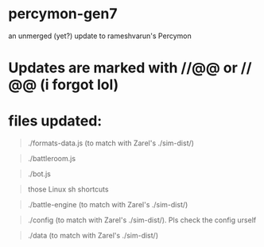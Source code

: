 # percymon-gen7
an unmerged (yet?) update to rameshvarun's Percymon

# Updates are marked with //@@ or // @@ (i forgot lol)

# files updated:
> ./formats-data.js (to match with Zarel's ./sim-dist/) 

> ./battleroom.js

> ./bot.js

> those Linux sh shortcuts

> ./battle-engine (to match with Zarel's ./sim-dist/)

> ./config (to match with Zarel's ./sim-dist/). Pls check the config urself

> ./data (to match with Zarel's ./sim-dist/)
